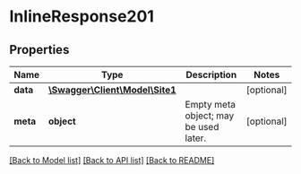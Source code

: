 # InlineResponse201

## Properties
Name | Type | Description | Notes
------------ | ------------- | ------------- | -------------
**data** | [**\Swagger\Client\Model\Site1**](Site1.md) |  | [optional] 
**meta** | **object** | Empty meta object; may be used later. | [optional] 

[[Back to Model list]](../../README.md#documentation-for-models) [[Back to API list]](../../README.md#documentation-for-api-endpoints) [[Back to README]](../../README.md)

